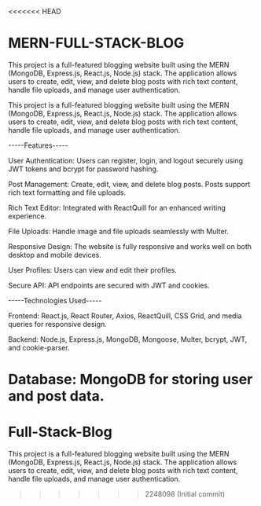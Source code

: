 <<<<<<< HEAD
# MERN-FULL-STACK-BLOG
This project is a full-featured blogging website built using the MERN (MongoDB, Express.js, React.js, Node.js) stack. The application allows users to create, edit, view, and delete blog posts with rich text content, handle file uploads, and manage user authentication.

This project is a full-featured blogging website built using the MERN (MongoDB, Express.js, React.js, Node.js) stack. The application allows users to create, edit, view, and delete blog posts with rich text content, handle file uploads, and manage user authentication.

-----Features-----

User Authentication: Users can register, login, and logout securely using JWT tokens and bcrypt for password hashing.

Post Management: Create, edit, view, and delete blog posts. Posts support rich text formatting and file uploads.

Rich Text Editor: Integrated with ReactQuill for an enhanced writing experience.

File Uploads: Handle image and file uploads seamlessly with Multer.

Responsive Design: The website is fully responsive and works well on both desktop and mobile devices.

User Profiles: Users can view and edit their profiles.

Secure API: API endpoints are secured with JWT and cookies.

-----Technologies Used-----

Frontend: React.js, React Router, Axios, ReactQuill, CSS Grid, and media queries for responsive design.

Backend: Node.js, Express.js, MongoDB, Mongoose, Multer, bcrypt, JWT, and cookie-parser.

Database: MongoDB for storing user and post data.
=======
# Full-Stack-Blog
This project is a full-featured blogging website built using the MERN (MongoDB, Express.js, React.js, Node.js) stack. The application allows users to create, edit, view, and delete blog posts with rich text content, handle file uploads, and manage user authentication.
>>>>>>> 2248098 (Initial commit)
